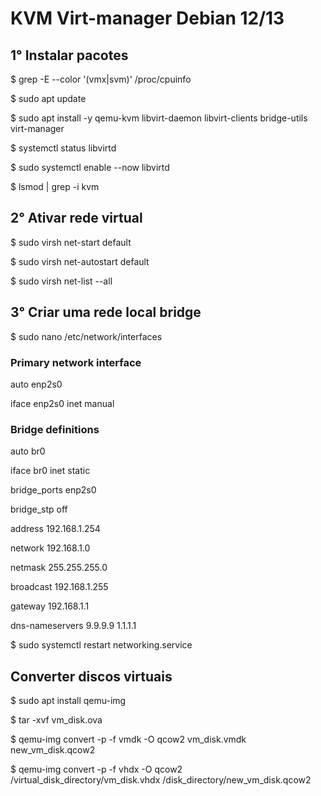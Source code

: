 # KVM Virt-manager Debian 12/13

## 1° Instalar pacotes

$ grep -E --color '(vmx|svm)' /proc/cpuinfo

$ sudo apt update

$ sudo apt install -y qemu-kvm libvirt-daemon libvirt-clients bridge-utils virt-manager

$ systemctl status libvirtd

$ sudo systemctl enable --now libvirtd

$ lsmod | grep -i kvm

## 2° Ativar rede virtual

$ sudo virsh net-start default

$ sudo virsh net-autostart default

$ sudo virsh net-list --all

## 3° Criar uma rede local bridge

$ sudo nano /etc/network/interfaces

### Primary network interface

auto enp2s0

iface enp2s0 inet manual

### Bridge definitions

auto br0

iface br0 inet static

bridge_ports enp2s0

bridge_stp off

address 192.168.1.254

network 192.168.1.0

netmask 255.255.255.0

broadcast 192.168.1.255

gateway 192.168.1.1

dns-nameservers 9.9.9.9 1.1.1.1

$ sudo systemctl restart networking.service

## Converter discos virtuais 

$ sudo apt install qemu-img

$ tar -xvf vm_disk.ova

$ qemu-img convert -p -f vmdk -O qcow2 vm_disk.vmdk new_vm_disk.qcow2

$ qemu-img convert -p -f vhdx -O qcow2 /virtual_disk_directory/vm_disk.vhdx /disk_directory/new_vm_disk.qcow2
